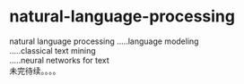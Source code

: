 # natural-language-processing
natural language processing
.....language modeling  <br>
.....classical text mining <br>
.....neural networks for text <br>
未完待续。。。。
